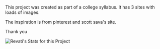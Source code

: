 This project was created as part of a college syllabus. It has 3 sites with loads of images. 

The inspiration is from pinterest and scott sava's site.

Thank you

![Revati's Stats for this Project](https://github-readme-stats.vercel.app/api?username=revati-n&show_icons=true&theme=tokyonight)
